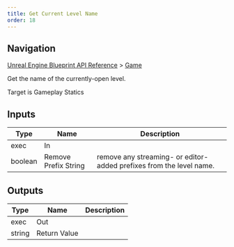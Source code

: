 ```yaml
---
title: Get Current Level Name
order: 18
---
```

## Navigation

[Unreal Engine Blueprint API Reference](https://dev.epicgames.com/documentation/en-us/unreal-engine/BlueprintAPI) > [Game](https://dev.epicgames.com/documentation/en-us/unreal-engine/BlueprintAPI/Game)

Get the name of the currently-open level.

Target is Gameplay Statics

## Inputs

| Type | Name | Description |
| --- | --- | --- |
| exec | In |  |
| boolean | Remove Prefix String | remove any streaming- or editor- added prefixes from the level name. |

## Outputs

| Type | Name | Description |
| --- | --- | --- |
| exec | Out |  |
| string | Return Value |  |
